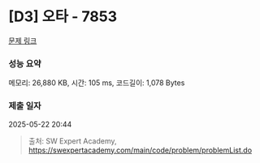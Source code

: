 # [D3] 오타 - 7853 

[문제 링크](https://swexpertacademy.com/main/code/problem/problemDetail.do?contestProbId=AWttUKkq5hQDFASy) 

### 성능 요약

메모리: 26,880 KB, 시간: 105 ms, 코드길이: 1,078 Bytes

### 제출 일자

2025-05-22 20:44



> 출처: SW Expert Academy, https://swexpertacademy.com/main/code/problem/problemList.do